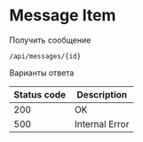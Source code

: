 Message Item
===================

Получить сообщение

```shell title="Method <span class='color-method'>GET</span>"
/api/messages/{id}
```

Варианты ответа

| Status code                          | Description    |
|--------------------------------------|----------------|
| <span class='color-200'>200</span>   | OK             |
| <span class='color-error'>500</span> | Internal Error |